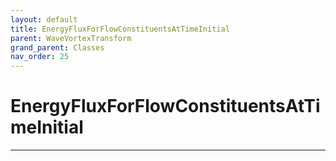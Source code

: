 ```yaml
---
layout: default
title: EnergyFluxForFlowConstituentsAtTimeInitial
parent: WaveVortexTransform
grand_parent: Classes
nav_order: 25
---
```


#  EnergyFluxForFlowConstituentsAtTimeInitial




---

